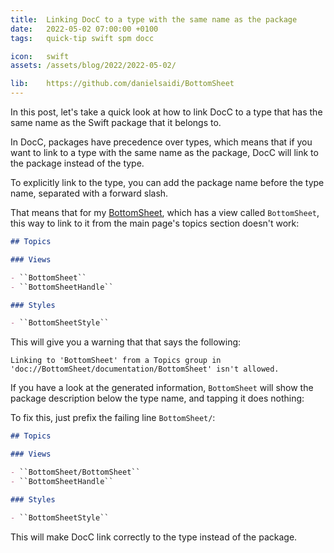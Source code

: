 ```yaml
---
title:  Linking DocC to a type with the same name as the package
date:   2022-05-02 07:00:00 +0100
tags:   quick-tip swift spm docc

icon:   swift
assets: /assets/blog/2022/2022-05-02/

lib:    https://github.com/danielsaidi/BottomSheet
---
```


In this post, let's take a quick look at how to link DocC to a type that has the same name as the Swift package that it belongs to.

In DocC, packages have precedence over types, which means that if you want to link to a type with the same name as the package, DocC will link to the package instead of the type.

To explicitly link to the type, you can add the package name before the type name, separated with a forward slash.

That means that for my [BottomSheet]({{page.lib}}), which has a view called `BottomSheet`, this way to link to it from the main page's topics section doesn't work:

```markdown
## Topics

### Views

- ``BottomSheet``
- ``BottomSheetHandle``

### Styles

- ``BottomSheetStyle``
```

This will give you a warning that that says the following:

```
Linking to 'BottomSheet' from a Topics group in 'doc://BottomSheet/documentation/BottomSheet' isn't allowed.
```

If you have a look at the generated information, `BottomSheet` will show the package description below the type name, and tapping it does nothing:

To fix this, just prefix the failing line `BottomSheet/`:

```markdown
## Topics

### Views

- ``BottomSheet/BottomSheet``
- ``BottomSheetHandle``

### Styles

- ``BottomSheetStyle``
```

This will make DocC link correctly to the type instead of the package.